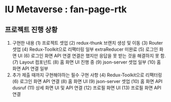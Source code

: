 # IU Metaverse : fan-page-rtk

## 프로젝트 진행 상황

1. 구현한 내용
   (1) 프로젝트 셋업
   (2) redux-thunk 브랜치 생성 및 이동
   (3) Router 셋업
   (4) Redux-Toolkit으로 리팩터링
   일부 extraReducer 미완료
   (5) 로그인 화면 UI
   (6) 로그인 화면 API 연결
   연결은 했지만 응답을 못 받는 것을 해결하지 못 함.
   (7) Layout 컴포넌트
   (8) 홈 화면 UI
   진행 중
   (9) json-server 셋업
   일부
   (10) 홈 화면 API 연결
   일부
2. 추가 제출 때까지 구현해야하는 필수 구현 사항
   (4) Redux-Toolkit으로 리팩터링
   (6) 로그인 화면 API 연결
   (8) 홈 화면 UI
   (9) json-server 셋업
   (10) 홈 화면 API dusruf
   (11) 상세 화면 UI 및 API 연결
   (12) 프로필 화면 UI
   (13) 프로필 화면 API 연결
